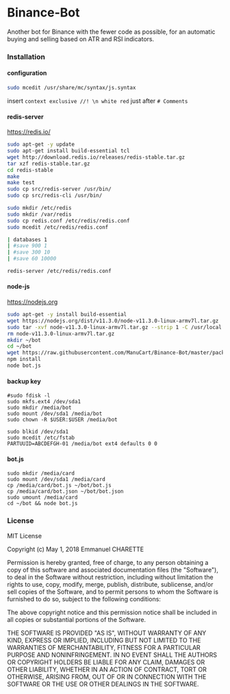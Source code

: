 # Binance-Bot
Another bot for Binance with the fewer code as possible, for an automatic buying and selling based on ATR and RSI indicators.

### Installation

#### configuration
```bash
sudo mcedit /usr/share/mc/syntax/js.syntax
```
insert ````context exclusive //! \n white red```` just after ````# Comments````

#### redis-server
https://redis.io/
```bash
sudo apt-get -y update
sudo apt-get install build-essential tcl
wget http://download.redis.io/releases/redis-stable.tar.gz
tar xzf redis-stable.tar.gz
cd redis-stable
make
make test
sudo cp src/redis-server /usr/bin/
sudo cp src/redis-cli /usr/bin/

sudo mkdir /etc/redis
sudo mkdir /var/redis
sudo cp redis.conf /etc/redis/redis.conf
sudo mcedit /etc/redis/redis.conf

| databases 1
| #save 900 1
| #save 300 10
| #save 60 10000

redis-server /etc/redis/redis.conf
```
#### node-js
https://nodejs.org
```bash
sudo apt-get -y install build-essential
wget https://nodejs.org/dist/v11.3.0/node-v11.3.0-linux-armv7l.tar.gz
sudo tar -xvf node-v11.3.0-linux-armv7l.tar.gz --strip 1 -C /usr/local
rm node-v11.3.0-linux-armv7l.tar.gz
mkdir ~/bot
cd ~/bot
wget https://raw.githubusercontent.com/ManuCart/Binance-Bot/master/package.json
npm install
node bot.js
```

#### backup key
````
#sudo fdisk -l
sudo mkfs.ext4 /dev/sda1
sudo mkdir /media/bot
sudo mount /dev/sda1 /media/bot
sudo chown -R $USER:$USER /media/bot

sudo blkid /dev/sda1
sudo mcedit /etc/fstab
PARTUUID=ABCDEFGH-01 /media/bot ext4 defaults 0 0 
````

#### bot.js
````
sudo mkdir /media/card
sudo mount /dev/sda1 /media/card
cp /media/card/bot.js ~/bot/bot.js
cp /media/card/bot.json ~/bot/bot.json
sudo umount /media/card
cd ~/bot && node bot.js
````

### License

MIT License

Copyright (c) May 1, 2018 Emmanuel CHARETTE

Permission is hereby granted, free of charge, to any person obtaining a copy
of this software and associated documentation files (the "Software"), to deal
in the Software without restriction, including without limitation the rights
to use, copy, modify, merge, publish, distribute, sublicense, and/or sell
copies of the Software, and to permit persons to whom the Software is
furnished to do so, subject to the following conditions:

The above copyright notice and this permission notice shall be included in all
copies or substantial portions of the Software.

THE SOFTWARE IS PROVIDED "AS IS", WITHOUT WARRANTY OF ANY KIND, EXPRESS OR
IMPLIED, INCLUDING BUT NOT LIMITED TO THE WARRANTIES OF MERCHANTABILITY,
FITNESS FOR A PARTICULAR PURPOSE AND NONINFRINGEMENT. IN NO EVENT SHALL THE
AUTHORS OR COPYRIGHT HOLDERS BE LIABLE FOR ANY CLAIM, DAMAGES OR OTHER
LIABILITY, WHETHER IN AN ACTION OF CONTRACT, TORT OR OTHERWISE, ARISING FROM,
OUT OF OR IN CONNECTION WITH THE SOFTWARE OR THE USE OR OTHER DEALINGS IN THE
SOFTWARE.
